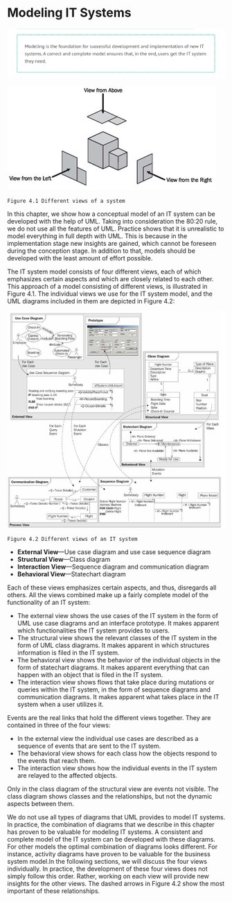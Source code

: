 # Modeling IT Systems

![Scene_1](images/Scene_1.png)

![Modelling](images/Modelling.jpg)

	Figure 4.1 Different views of a system
	
In this chapter, we show how a conceptual model of an IT system can be developed with the help of UML. Taking into consideration the 80:20 rule, we do not use all the features of UML. Practice shows that it is unrealistic to model everything in full depth with UML. This is because in the implementation stage new insights are gained, which cannot be foreseen during the conception stage. In addition to that, models should be developed with the least amount of effort possible.

The IT system model consists of four different views, each of which emphasizes certain aspects and which are closely related to each other. This approach of a model consisting of different views, is illustrated in Figure 4.1. The individual views we use for the IT system model, and the UML diagrams included in them are depicted in Figure 4.2:

![Views](images/Views.jpg)

	Figure 4.2 Different views of an IT system
	
 * <b>External View</b>—Use case diagram and use case sequence diagram
 * <b>Structural View</b>—Class diagram
 * <b>Interaction View</b>—Sequence diagram and communication diagram
 * <b>Behavioral View</b>—Statechart diagram
 
Each of these views emphasizes certain aspects, and thus, disregards all others. All the views combined make up a fairly complete model of the functionality of an IT system:

 * The external view shows the use cases of the IT system in the form of UML use case diagrams and an interface prototype. It makes apparent which functionalities the IT system provides to users.
 * The structural view shows the relevant classes of the IT system in the form of UML class diagrams. It makes apparent in which structures information is filed in the IT system.
 * The behavioral view shows the behavior of the individual objects in the form of statechart diagrams. It makes apparent everything that can happen with an object that is filed in the IT system.
 * The interaction view shows flows that take place during mutations or queries within the IT system, in the form of sequence diagrams and communication diagrams. It makes apparent what takes place in the IT system when a user utilizes it.

Events are the real links that hold the different views together. They are contained in three of the four views:

 * In the external view the individual use cases are described as a sequence of events that are sent to the IT system.
 * The behavioral view shows for each class how the objects respond to the events that reach them.
 * The interaction view shows how the individual events in the IT system are relayed to the affected objects.
 
Only in the class diagram of the structural view are events not visible. The class diagram shows classes and the relationships, but not the dynamic aspects between them.

We do not use all types of diagrams that UML provides to model IT systems. In practice, the combination of diagrams that we describe in this chapter has proven to be valuable for modeling IT systems. A consistent and complete model of the IT system can be developed with these diagrams. For other models the optimal combination of diagrams looks different. For instance, activity diagrams have proven to be valuable for the business system model.In the following sections, we will discuss the four views individually. In practice, the development of these four views does not simply follow this order. Rather, working on each view will provide new insights for the other views. The dashed arrows in Figure 4.2 show the most important of these relationships.

